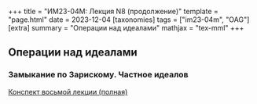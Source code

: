 +++
title = "ИМ23-04М: Лекция N8 (продолжение)"
template = "page.html"
date = 2023-12-04
[taxonomies]
tags = ["im23-04m", "OAG"]
[extra]
summary = "Операции над идеалами"
mathjax = "tex-mml"
+++

## Операции над идеалами

### Замыкание по Зарискому. Частное идеалов
[Конспект восьмой лекции (полная)](/2023_12_11_LectureVIII.pdf)